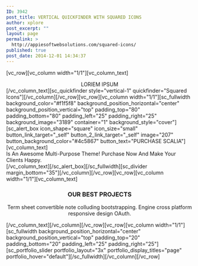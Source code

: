 ```yaml
---
ID: 3942
post_title: VERTICAL QUICKFINDER WITH SQUARED ICONS
author: xplore
post_excerpt: ""
layout: page
permalink: >
  http://appiesoftwebsolutions.com/squared-icons/
published: true
post_date: 2014-12-01 14:34:37
---
```

[vc_row][vc_column width="1/1"][vc_column_text]
<div class="title-h3" style="text-align: center;">LORIEM IPSUM</div>
[/vc_column_text][sc_quickfinder style="vertical-1" quickfinder="Squared Icons"][/vc_column][/vc_row][vc_row][vc_column width="1/1"][sc_fullwidth background_color="#f1f5f8" background_position_horizontal="center" background_position_vertical="top" padding_top="80" padding_bottom="80" padding_left="25" padding_right="25" background_image="3189" container="1" background_style="cover"][sc_alert_box icon_shape="square" icon_size="small" button_link_target="_self" button_2_link_target="_self" image="207" button_background_color="#4c5867" button_text="PURCHASE SCALIA"][vc_column_text]
<div class="styled-subtitle">Is An Awesome Multi-Purpose Theme! Purchase Now And Make Your Clients Happy.</div>
[/vc_column_text][/sc_alert_box][/sc_fullwidth][sc_divider margin_bottom="35"][/vc_column][/vc_row][vc_row][vc_column width="1/1"][vc_column_text]
<h3 style="text-align: center;">OUR BEST PROJECTS</h3>
<p style="text-align: center;">Term sheet convertible note colluding bootstrapping. Engine cross platform responsive design OAuth.</p>
[/vc_column_text][/vc_column][/vc_row][vc_row][vc_column width="1/1"][sc_fullwidth background_position_horizontal="center" background_position_vertical="top" padding_top="20" padding_bottom="20" padding_left="25" padding_right="25"][sc_portfolio_slider portfolio_layout="3x" portfolio_display_titles="page" portfolio_hover="default"][/sc_fullwidth][/vc_column][/vc_row]